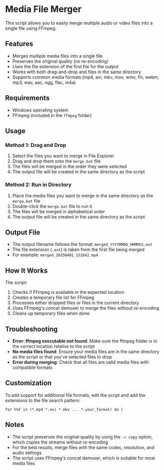 # Media File Merger

This script allows you to easily merge multiple audio or video files into a single file using FFmpeg.

## Features

- Merges multiple media files into a single file
- Preserves the original quality (no re-encoding)
- Uses the file extension of the first file for the output
- Works with both drag-and-drop and files in the same directory
- Supports common media formats (mp4, avi, mkv, mov, wmv, flv, webm, mp3, wav, aac, ogg, flac, m4a)

## Requirements

- Windows operating system
- FFmpeg (included in the `ffmpeg` folder)

## Usage

### Method 1: Drag and Drop

1. Select the files you want to merge in File Explorer
2. Drag and drop them onto the `merge.bat` file
3. The files will be merged in the order they were selected
4. The output file will be created in the same directory as the script

### Method 2: Run in Directory

1. Place the media files you want to merge in the same directory as the `merge.bat` file
2. Double-click the `merge.bat` file to run it
3. The files will be merged in alphabetical order
4. The output file will be created in the same directory as the script

## Output File

- The output filename follows the format: `merged_YYYYMMDD_HHMMSS.ext`
- The file extension (`.ext`) is taken from the first file being merged
- For example: `merged_20250401_152842.mp4`

## How It Works

The script:
1. Checks if FFmpeg is available in the expected location
2. Creates a temporary file list for FFmpeg
3. Processes either dropped files or files in the current directory
4. Uses FFmpeg's concat demuxer to merge the files without re-encoding
5. Cleans up temporary files when done

## Troubleshooting

- **Error: ffmpeg executable not found**: Make sure the ffmpeg folder is in the correct location relative to the script
- **No media files found**: Ensure your media files are in the same directory as the script or that you've selected files to drop
- **Error during merging**: Check that all files are valid media files with compatible formats

## Customization

To add support for additional file formats, edit the script and add the extensions to the file search pattern:
```
for %%F in (*.mp4 *.avi *.mkv ... *.your_format) do (
```

## Notes

- The script preserves the original quality by using the `-c copy` option, which copies the streams without re-encoding
- For the best results, merge files with the same codec, resolution, and audio settings
- The script uses FFmpeg's concat demuxer, which is suitable for most media files

